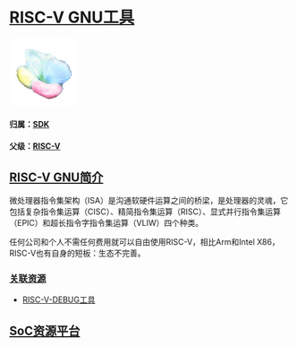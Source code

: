 ﻿# [RISC-V GNU工具](https://github.com/mcuyun/RISC-V-GNU) 
[![sites](SoC/qitas.png)](http://www.qitas.cn) 
#### 归属：[SDK](https://github.com/sochub/SDK)
#### 父级：[RISC-V](https://github.com/sochub/RISC-V)

## [RISC-V GNU简介](https://github.com/mcuyun/RISC-V-GNU/wiki) 

微处理器指令集架构（ISA）是沟通软硬件运算之间的桥梁，是处理器的灵魂，它包括复杂指令集运算（CISC）、精简指令集运算（RISC）、显式并行指令集运算（EPIC）和超长指令字指令集运算（VLIW）四个种类。

任何公司和个人不需任何费用就可以自由使用RISC-V，相比Arm和Intel X86，RISC-V也有自身的短板：生态不完善。

### [关联资源](https://github.com/sochub)

* [RISC-V-DEBUG工具](https://github.com/mcuyun/RISC-V-DEBUG) 


##  [SoC资源平台](http://www.qitas.cn)  
